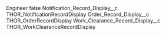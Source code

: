 <?xml version="1.0" encoding="UTF-8"?>
<CustomMetadata xmlns="http://soap.sforce.com/2006/04/metadata" xmlns:xsi="http://www.w3.org/2001/XMLSchema-instance" xmlns:xsd="http://www.w3.org/2001/XMLSchema">
    <label>Engineer</label>
    <protected>false</protected>
    <values>
        <field>Notification_Record_Display__c</field>
        <value xsi:type="xsd:string">THOR_NotificationRecordDisplay</value>
    </values>
    <values>
        <field>Order_Record_Display__c</field>
        <value xsi:type="xsd:string">THOR_OrderRecordDisplay</value>
    </values>
    <values>
        <field>Work_Clearance_Record_Display__c</field>
        <value xsi:type="xsd:string">THOR_WorkClearanceRecordDisplay</value>
    </values>
</CustomMetadata>
